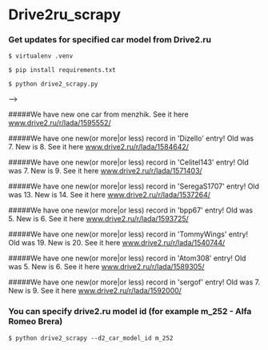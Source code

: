 # Drive2ru_scrapy
### Get updates for specified car model from Drive2.ru
```
$ virtualenv .venv

$ pip install requirements.txt

$ python drive2_scrapy.py
```
-->

#####We have new one car from menzhik. See it here www.drive2.ru/r/lada/1595552/

#####We have one new(or more|or less) record in 'Dizello' entry! Old was 7. New is 8. See it here www.drive2.ru/r/lada/1584642/

#####We have one new(or more|or less) record in 'Celitel143' entry! Old was 7. New is 9. See it here www.drive2.ru/r/lada/1571403/

#####We have one new(or more|or less) record in 'SeregaS1707' entry! Old was 13. New is 14. See it here www.drive2.ru/r/lada/1537264/

#####We have one new(or more|or less) record in 'bpp67' entry! Old was 5. New is 6. See it here www.drive2.ru/r/lada/1593725/

#####We have one new(or more|or less) record in 'TommyWings' entry! Old was 19. New is 20. See it here www.drive2.ru/r/lada/1540744/

#####We have one new(or more|or less) record in 'Atom308' entry! Old was 5. New is 6. See it here www.drive2.ru/r/lada/1589305/

#####We have one new(or more|or less) record in 'sergof' entry! Old was 7. New is 9. See it here www.drive2.ru/r/lada/1592000/




### You can specify drive2.ru model id (for example m_252 - Alfa Romeo Brera)
```
$ python drive2_scrapy --d2_car_model_id m_252
```
